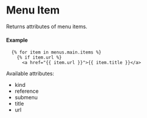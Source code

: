 # Menu Item

Returns attributes of menu items.

#### Example

~~~ liquid
  {% for item in menus.main.items %}
    {% if item.url %}
      <a href="{{ item.url }}">{{ item.title }}</a>
~~~

Available attributes:

* kind
* reference
* submenu
* title
* url

